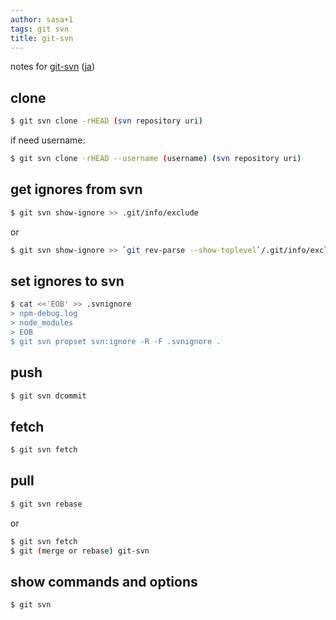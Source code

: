 ```yaml
---
author: sasa+1
tags: git svn
title: git-svn
---
```

notes for [git-svn](https://git-scm.com/book/en/v1/Git-and-Other-Systems-Git-and-Subversion) ([ja](https://git-scm.com/book/ja/v1/Git%E3%81%A8%E3%81%9D%E3%81%AE%E4%BB%96%E3%81%AE%E3%82%B7%E3%82%B9%E3%83%86%E3%83%A0%E3%81%AE%E9%80%A3%E6%90%BA-Git-%E3%81%A8-Subversion))

## clone

```sh
$ git svn clone -rHEAD (svn repository uri)
```

if need username:

```sh
$ git svn clone -rHEAD --username (username) (svn repository uri)
```

## get ignores from svn

```sh
$ git svn show-ignore >> .git/info/exclude
```

or

```sh
$ git svn show-ignore >> `git rev-parse --show-toplevel`/.git/info/exclude
```

## set ignores to svn

```sh
$ cat <<'EOB' >> .svnignore
> npm-debug.log
> node_modules
> EOB
$ git svn propset svn:ignore -R -F .svnignore .
```

## push

```sh
$ git svn dcommit
```

## fetch

```sh
$ git svn fetch
```

## pull

```sh
$ git svn rebase
```

or

```sh
$ git svn fetch
$ git (merge or rebase) git-svn
```

## show commands and options

```sh
$ git svn
```
